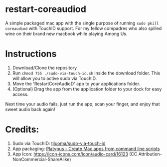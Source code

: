 # restart-coreaudiod
A simple packaged mac app with the single purpose of running `sudo pkill coreaudiod` with TouchID support. For my fellow compadres who also spilled wine on their brand new macbook while playing Among Us. 

# Instructions

1. Download/Clone the repository
2. Run `chmod 755 ./sudo-via-touch-id.sh` inside the download folder. This will allow you to active sudo via TouchID.
3. Move the 'RestartCoreAudioD' app to your applications folder.
4. (Optional) Drag the app from the application folder to your dock for easy access.

Next time your audio fails, just run the app, scan your finger, and enjoy that sweet audio back again!

# Credits:

1. Sudo via TouchID: [tjluoma/sudo-via-touch-id](https://github.com/tjluoma/sudo-via-touch-id)
2. App packaging: [Platypus - Create Mac apps from command line scripts](https://sveinbjorn.org/platypus)
3. App Icon: https://icon-icons.com/icon/audio-card/16123 (CC Attribution-NonCommercial-ShareAlike)

